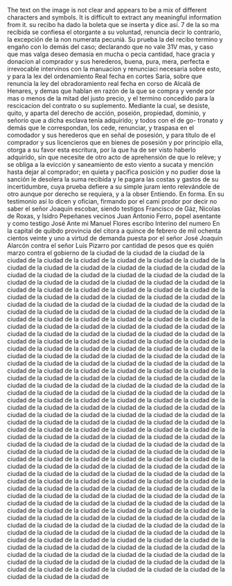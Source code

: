The text on the image is not clear and appears to be a mix of different characters and symbols. It is difficult to extract any meaningful information from it.
su recibo ha dado la boleta que se inserta y dice así.
7 de la so
ma recibida se confiesa el otorgante a su voluntad, renuncia decir lo
contrario, la excepción de la non numerata pecuniá. Su prueba la del
recibo termino y engaño con lo demás del caso; declarando que no vale
31V
mas, y caso que mas valga deseo demasia en mucha o pecia cantidad, hace
gracia y donacion al comprador y sus herederos, buena, pura, mera,
perfecta e irrevocable intervinos con la manuacion y renunciaci
necesaria sobre esto, y para la lex del ordenamiento Real fecha en cortes
Saria, sobre que renuncia la ley del obradoramiento real fecha en corso de Alcalá de Henares, y demas que hablan en razón de la que se compra y vende por mas o menos de la mitad del justo precio, y el termino concedido para la rescicacion del contrato o su suplemento. Mediante la cual,
se desiste, quito, y aparta del derecho de acción, poseión, propiedad, dominio, y señorío que a dicha esclava tenía adquirido; y todos con el de go- tronato y demás que le correspondan, los cede, renunciar, y traspasa en el comodador y sus herederos que en señal de posesión, y para título de
el comprador y sus licencieros que en bienes de posesión y por principio ella, otorga a su favor esta escritura, por la que ha de ser visto haberlo adquirido, sin que necesite de otro acto de aprehensión de que lo relève; y se obliga a la evicción y saneamiento de esto viento a sucata y mención
hasta dejar al comprador; en quieta y pacífica posición y no pudier
dose la sanción le desolera la suma recibida y le pagara las costas
y gastos de su incertidumbre, cuya prueba defiere a su simple juram
iento relevándole de otro aunque por derecho se requiera, y a la obser
Entiendo.
En forma. En su testimonio así lo dicen y ofician, firmando por el cami prodor por decir no saber el señor Joaquín escobar, siendo testigos Francisco de Gáz, Nicolas de Roxas, y Isidro Pepeñanes vecinos Juan Antonio Ferro, popel asentante y como testigo José
Ante mi Manuel Flores
escribo Interino del numero
En la capital de quibdo provincia del citora a quince de febrero de mil ochenta
cientos veinte y uno a virtud de demanda puesta por el señor José Joaquín Alarcón contra el señor Luis Pizarro por cantidad de pesos que es
quién marzo contra el gobierno de la ciudad de la ciudad de la ciudad de la ciudad de la ciudad de la ciudad de la ciudad de la ciudad de la ciudad de la ciudad de la ciudad de la ciudad de la ciudad de la ciudad de la ciudad de la ciudad de la ciudad de la ciudad de la ciudad de la ciudad de la ciudad de la ciudad de la ciudad de la ciudad de la ciudad de la ciudad de la ciudad de la ciudad de la ciudad de la ciudad de la ciudad de la ciudad de la ciudad de la ciudad de la ciudad de la ciudad de la ciudad de la ciudad de la ciudad de la ciudad de la ciudad de la ciudad de la ciudad de la ciudad de la ciudad de la ciudad de la ciudad de la ciudad de la ciudad de la ciudad de la ciudad de la ciudad de la ciudad de la ciudad de la ciudad de la ciudad de la ciudad de la ciudad de la ciudad de la ciudad de la ciudad de la ciudad de la ciudad de la ciudad de la ciudad de la ciudad de la ciudad de la ciudad de la ciudad de la ciudad de la ciudad de la ciudad de la ciudad de la ciudad de la ciudad de la ciudad de la ciudad de la ciudad de la ciudad de la ciudad de la ciudad de la ciudad de la ciudad de la ciudad de la ciudad de la ciudad de la ciudad de la ciudad de la ciudad de la ciudad de la ciudad de la ciudad de la ciudad de la ciudad de la ciudad de la ciudad de la ciudad de la ciudad de la ciudad de la ciudad de la ciudad de la ciudad de la ciudad de la ciudad de la ciudad de la ciudad de la ciudad de la ciudad de la ciudad de la ciudad de la ciudad de la ciudad de la ciudad de la ciudad de la ciudad de la ciudad de la ciudad de la ciudad de la ciudad de la ciudad de la ciudad de la ciudad de la ciudad de la ciudad de la ciudad de la ciudad de la ciudad de la ciudad de la ciudad de la ciudad de la ciudad de la ciudad de la ciudad de la ciudad de la ciudad de la ciudad de la ciudad de la ciudad de la ciudad de la ciudad de la ciudad de la ciudad de la ciudad de la ciudad de la ciudad de la ciudad de la ciudad de la ciudad de la ciudad de la ciudad de la ciudad de la ciudad de la ciudad de la ciudad de la ciudad de la ciudad de la ciudad de la ciudad de la ciudad de la ciudad de la ciudad de la ciudad de la ciudad de la ciudad de la ciudad de la ciudad de la ciudad de la ciudad de la ciudad de la ciudad de la ciudad de la ciudad de la ciudad de la ciudad de la ciudad de la ciudad de la ciudad de la ciudad de la ciudad de la ciudad de la ciudad de la ciudad de la ciudad de la ciudad de la ciudad de la ciudad de la ciudad de la ciudad de la ciudad de la ciudad de la ciudad de la ciudad de la ciudad de la ciudad de la ciudad de la ciudad de la ciudad de la ciudad de la ciudad de la ciudad de la ciudad de la ciudad de la ciudad de la ciudad de la ciudad de la ciudad de la ciudad de la ciudad de la ciudad de la ciudad de la ciudad de la ciudad de la ciudad de la ciudad de la ciudad de la ciudad de la ciudad de la ciudad de la ciudad de la ciudad de la ciudad de la ciudad de la ciudad de la ciudad de la ciudad de la ciudad de la ciudad de la ciudad de la ciudad de la ciudad de la ciudad de la ciudad de la ciudad de la ciudad de la ciudad de la ciudad de la ciudad de la ciudad de la ciudad de la ciudad de la ciudad de la ciudad de la ciudad de la ciudad de la ciudad de la ciudad de la ciudad de la ciudad de la ciudad de la ciudad de la ciudad de la ciudad de la ciudad de la ciudad de la ciudad de la ciudad de la ciudad de la ciudad de la ciudad de la ciudad de la ciudad de la ciudad de la ciudad de la ciudad de
